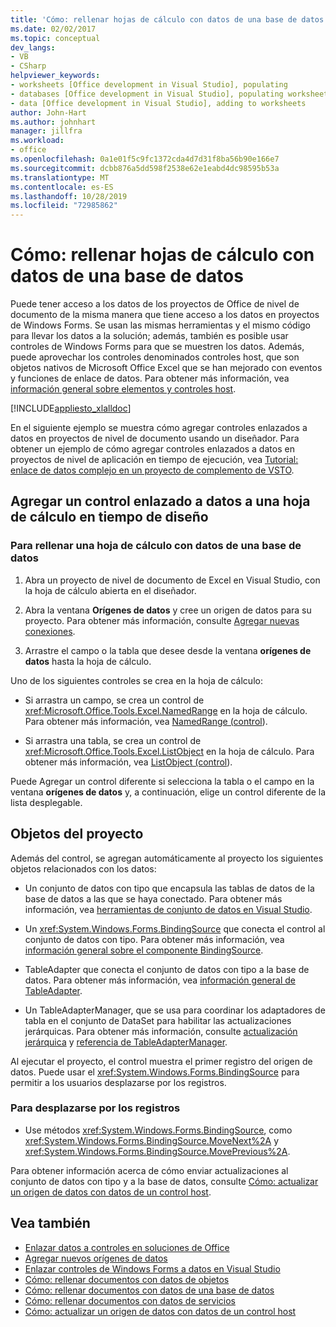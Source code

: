 ```yaml
---
title: 'Cómo: rellenar hojas de cálculo con datos de una base de datos'
ms.date: 02/02/2017
ms.topic: conceptual
dev_langs:
- VB
- CSharp
helpviewer_keywords:
- worksheets [Office development in Visual Studio], populating
- databases [Office development in Visual Studio], populating worksheets
- data [Office development in Visual Studio], adding to worksheets
author: John-Hart
ms.author: johnhart
manager: jillfra
ms.workload:
- office
ms.openlocfilehash: 0a1e01f5c9fc1372cda4d7d31f8ba56b90e166e7
ms.sourcegitcommit: dcbb876a5dd598f2538e62e1eabd4dc98595b53a
ms.translationtype: MT
ms.contentlocale: es-ES
ms.lasthandoff: 10/28/2019
ms.locfileid: "72985862"
---
```

# <a name="how-to-populate-worksheets-with-data-from-a-database"></a>Cómo: rellenar hojas de cálculo con datos de una base de datos

Puede tener acceso a los datos de los proyectos de Office de nivel de documento de la misma manera que tiene acceso a los datos en proyectos de Windows Forms. Se usan las mismas herramientas y el mismo código para llevar los datos a la solución; además, también es posible usar controles de Windows Forms para que se muestren los datos. Además, puede aprovechar los controles denominados controles host, que son objetos nativos de Microsoft Office Excel que se han mejorado con eventos y funciones de enlace de datos. Para obtener más información, vea [información general sobre elementos y controles host](../vsto/host-items-and-host-controls-overview.md).

[!INCLUDE[appliesto_xlalldoc](../vsto/includes/appliesto-xlalldoc-md.md)]

En el siguiente ejemplo se muestra cómo agregar controles enlazados a datos en proyectos de nivel de documento usando un diseñador. Para obtener un ejemplo de cómo agregar controles enlazados a datos en proyectos de nivel de aplicación en tiempo de ejecución, vea [Tutorial: enlace de datos complejo en un proyecto de complemento de VSTO](../vsto/walkthrough-complex-data-binding-in-vsto-add-in-project.md).

## <a name="add-a-data-bound-control-to-a-worksheet-at-design-time"></a>Agregar un control enlazado a datos a una hoja de cálculo en tiempo de diseño

### <a name="to-populate-a-worksheet-with-data-from-a-database"></a>Para rellenar una hoja de cálculo con datos de una base de datos

1. Abra un proyecto de nivel de documento de Excel en Visual Studio, con la hoja de cálculo abierta en el diseñador.

2. Abra la ventana **Orígenes de datos** y cree un origen de datos para su proyecto. Para obtener más información, consulte [Agregar nuevas conexiones](../data-tools/add-new-connections.md).

3. Arrastre el campo o la tabla que desee desde la ventana **orígenes de datos** hasta la hoja de cálculo.

Uno de los siguientes controles se crea en la hoja de cálculo:

- Si arrastra un campo, se crea un control de <xref:Microsoft.Office.Tools.Excel.NamedRange> en la hoja de cálculo. Para obtener más información, vea [NamedRange (control](../vsto/namedrange-control.md)).

- Si arrastra una tabla, se crea un control de <xref:Microsoft.Office.Tools.Excel.ListObject> en la hoja de cálculo. Para obtener más información, vea [ListObject (control](../vsto/listobject-control.md)).

Puede Agregar un control diferente si selecciona la tabla o el campo en la ventana **orígenes de datos** y, a continuación, elige un control diferente de la lista desplegable.

## <a name="objects-in-the-project"></a>Objetos del proyecto

Además del control, se agregan automáticamente al proyecto los siguientes objetos relacionados con los datos:

- Un conjunto de datos con tipo que encapsula las tablas de datos de la base de datos a las que se haya conectado. Para obtener más información, vea [herramientas de conjunto de datos en Visual Studio](../data-tools/dataset-tools-in-visual-studio.md).

- Un <xref:System.Windows.Forms.BindingSource> que conecta el control al conjunto de datos con tipo. Para obtener más información, vea [información general sobre el componente BindingSource](/dotnet/framework/winforms/controls/bindingsource-component-overview).

- TableAdapter que conecta el conjunto de datos con tipo a la base de datos. Para obtener más información, vea [información general de TableAdapter](../data-tools/fill-datasets-by-using-tableadapters.md#tableadapter-overview).

- Un TableAdapterManager, que se usa para coordinar los adaptadores de tabla en el conjunto de DataSet para habilitar las actualizaciones jerárquicas. Para obtener más información, consulte [actualización jerárquica](../data-tools/hierarchical-update.md) y [referencia de TableAdapterManager](../data-tools/fill-datasets-by-using-tableadapters.md#tableadaptermanager-reference).

Al ejecutar el proyecto, el control muestra el primer registro del origen de datos. Puede usar el <xref:System.Windows.Forms.BindingSource> para permitir a los usuarios desplazarse por los registros.

### <a name="to-scroll-through-the-records"></a>Para desplazarse por los registros

- Use métodos <xref:System.Windows.Forms.BindingSource>, como <xref:System.Windows.Forms.BindingSource.MoveNext%2A> y <xref:System.Windows.Forms.BindingSource.MovePrevious%2A>.

Para obtener información acerca de cómo enviar actualizaciones al conjunto de datos con tipo y a la base de datos, consulte [Cómo: actualizar un origen de datos con datos de un control host](../vsto/how-to-update-a-data-source-with-data-from-a-host-control.md).

## <a name="see-also"></a>Vea también

- [Enlazar datos a controles en soluciones de Office](../vsto/binding-data-to-controls-in-office-solutions.md)
- [Agregar nuevos orígenes de datos](../data-tools/add-new-data-sources.md)
- [Enlazar controles de Windows Forms a datos en Visual Studio](../data-tools/bind-windows-forms-controls-to-data-in-visual-studio.md)
- [Cómo: rellenar documentos con datos de objetos](../vsto/how-to-populate-documents-with-data-from-objects.md)
- [Cómo: rellenar documentos con datos de una base de datos](../vsto/how-to-populate-documents-with-data-from-a-database.md)
- [Cómo: rellenar documentos con datos de servicios](../vsto/how-to-populate-documents-with-data-from-services.md)
- [Cómo: actualizar un origen de datos con datos de un control host](../vsto/how-to-update-a-data-source-with-data-from-a-host-control.md)